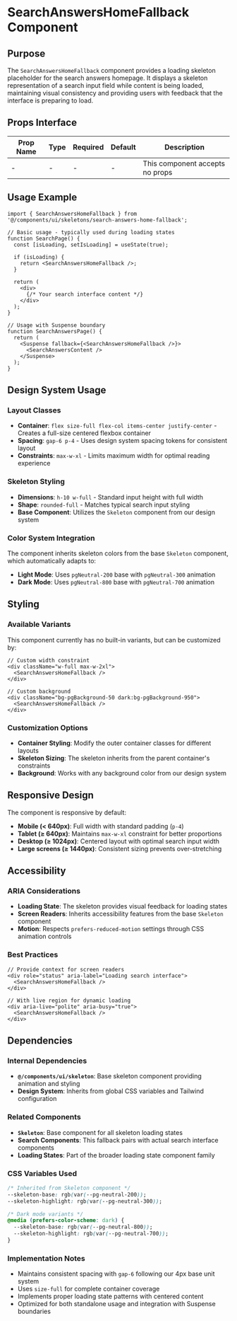 # SearchAnswersHomeFallback Component

## Purpose

The `SearchAnswersHomeFallback` component provides a loading skeleton placeholder for the search answers homepage. It displays a skeleton representation of a search input field while content is being loaded, maintaining visual consistency and providing users with feedback that the interface is preparing to load.

## Props Interface

| Prop Name | Type | Required | Default | Description |
|-----------|------|----------|---------|-------------|
| - | - | - | - | This component accepts no props |

## Usage Example

```tsx
import { SearchAnswersHomeFallback } from '@/components/ui/skeletons/search-answers-home-fallback';

// Basic usage - typically used during loading states
function SearchPage() {
  const [isLoading, setIsLoading] = useState(true);
  
  if (isLoading) {
    return <SearchAnswersHomeFallback />;
  }
  
  return (
    <div>
      {/* Your search interface content */}
    </div>
  );
}

// Usage with Suspense boundary
function SearchAnswersPage() {
  return (
    <Suspense fallback={<SearchAnswersHomeFallback />}>
      <SearchAnswersContent />
    </Suspense>
  );
}
```

## Design System Usage

### Layout Classes
- **Container**: `flex size-full flex-col items-center justify-center` - Creates a full-size centered flexbox container
- **Spacing**: `gap-6 p-4` - Uses design system spacing tokens for consistent layout
- **Constraints**: `max-w-xl` - Limits maximum width for optimal reading experience

### Skeleton Styling
- **Dimensions**: `h-10 w-full` - Standard input height with full width
- **Shape**: `rounded-full` - Matches typical search input styling
- **Base Component**: Utilizes the `Skeleton` component from our design system

### Color System Integration
The component inherits skeleton colors from the base `Skeleton` component, which automatically adapts to:
- **Light Mode**: Uses `pgNeutral-200` base with `pgNeutral-300` animation
- **Dark Mode**: Uses `pgNeutral-800` base with `pgNeutral-700` animation

## Styling

### Available Variants
This component currently has no built-in variants, but can be customized by:

```tsx
// Custom width constraint
<div className="w-full max-w-2xl">
  <SearchAnswersHomeFallback />
</div>

// Custom background
<div className="bg-pgBackground-50 dark:bg-pgBackground-950">
  <SearchAnswersHomeFallback />
</div>
```

### Customization Options
- **Container Styling**: Modify the outer container classes for different layouts
- **Skeleton Sizing**: The skeleton inherits from the parent container's constraints
- **Background**: Works with any background color from our design system

## Responsive Design

The component is responsive by default:

- **Mobile (< 640px)**: Full width with standard padding (`p-4`)
- **Tablet (≥ 640px)**: Maintains `max-w-xl` constraint for better proportions
- **Desktop (≥ 1024px)**: Centered layout with optimal search input width
- **Large screens (≥ 1440px)**: Consistent sizing prevents over-stretching

## Accessibility

### ARIA Considerations
- **Loading State**: The skeleton provides visual feedback for loading states
- **Screen Readers**: Inherits accessibility features from the base `Skeleton` component
- **Motion**: Respects `prefers-reduced-motion` settings through CSS animation controls

### Best Practices
```tsx
// Provide context for screen readers
<div role="status" aria-label="Loading search interface">
  <SearchAnswersHomeFallback />
</div>

// With live region for dynamic loading
<div aria-live="polite" aria-busy="true">
  <SearchAnswersHomeFallback />
</div>
```

## Dependencies

### Internal Dependencies
- **`@/components/ui/skeleton`**: Base skeleton component providing animation and styling
- **Design System**: Inherits from global CSS variables and Tailwind configuration

### Related Components
- **`Skeleton`**: Base component for all skeleton loading states
- **Search Components**: This fallback pairs with actual search interface components
- **Loading States**: Part of the broader loading state component family

### CSS Variables Used
```css
/* Inherited from Skeleton component */
--skeleton-base: rgb(var(--pg-neutral-200));
--skeleton-highlight: rgb(var(--pg-neutral-300));

/* Dark mode variants */
@media (prefers-color-scheme: dark) {
  --skeleton-base: rgb(var(--pg-neutral-800));
  --skeleton-highlight: rgb(var(--pg-neutral-700));
}
```

### Implementation Notes
- Maintains consistent spacing with `gap-6` following our 4px base unit system
- Uses `size-full` for complete container coverage
- Implements proper loading state patterns with centered content
- Optimized for both standalone usage and integration with Suspense boundaries